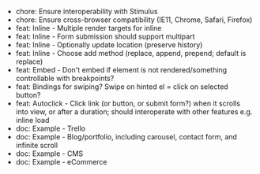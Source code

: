 - chore: Ensure interoperability with Stimulus
- chore: Ensure cross-browser compatibility (IE11, Chrome, Safari, Firefox)
- feat: Inline - Multiple render targets for inline
- feat: Inline - Form submission should support multipart
- feat: Inline - Optionally update location (preserve history)
- feat: Inline - Choose add method (replace, append, prepend; default is replace)
- feat: Embed - Don't embed if element is not rendered/something controllable with breakpoints?
- feat: Bindings for swiping? Swipe on hinted el = click on selected button?
- feat: Autoclick - Click link (or button, or submit form?) when it scrolls into view, or after a duration; should interoperate with other features e.g. inline load
- doc: Example - Trello
- doc: Example - Blog/portfolio, including carousel, contact form, and infinite scroll
- doc: Example - CMS
- doc: Example - eCommerce
